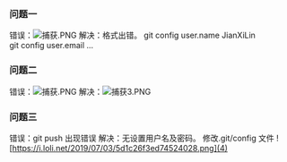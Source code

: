### 问题一
错误：![捕获.PNG](0)
解决：格式出错。
	git config user.name JianXiLin  
	git config user.email ...  

### 问题二
错误：![捕获.PNG](1)
解决：![捕获3.PNG](2)

### 问题三
错误：git push 出现错误
解决：无设置用户名及密码。
	修改.git/config 文件
	![https://i.loli.net/2019/07/03/5d1c26f3ed74524028.png](4)